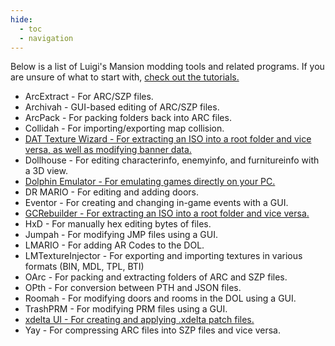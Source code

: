 ```yaml
---
hide:
  - toc
  - navigation
---
```


Below is a list of Luigi's Mansion modding tools and related programs. 
If you are unsure of what to start with, [check out the tutorials.](https://www.lbmwiki.net/index_tutorials)

- ArcExtract - For ARC/SZP files.
- Archivah - GUI-based editing of ARC/SZP files.
- ArcPack - For packing folders back into ARC files.
- Collidah - For importing/exporting map collision.
- [DAT Texture Wizard - For extracting an ISO into a root folder and vice versa, as well as modifying banner data.](tools/DAT_TW.md)
- Dollhouse - For editing characterinfo, enemyinfo, and furnitureinfo with a 3D view.
- [Dolphin Emulator - For emulating games directly on your PC.](tools/dolphin.md)
- DR MARIO - For editing and adding doors.
- Eventor - For creating and changing in-game events with a GUI.
- [GCRebuilder - For extracting an ISO into a root folder and vice versa.](tools/GCR.md)
- HxD - For manually hex editing bytes of files.
- Jumpah - For modifying JMP files using a GUI.
- LMARIO - For adding AR Codes to the DOL.
- LMTextureInjector - For exporting and importing textures in various formats (BIN, MDL, TPL, BTI)
- OArc - For packing and extracting folders of ARC and SZP files.
- OPth - For conversion between PTH and JSON files.
- Roomah - For modifying doors and rooms in the DOL using a GUI.
- TrashPRM - For modifying PRM files using a GUI.
- [xdelta UI - For creating and applying .xdelta patch files.](tools/xdeltaUI.md)
- Yay - For compressing ARC files into SZP files and vice versa.